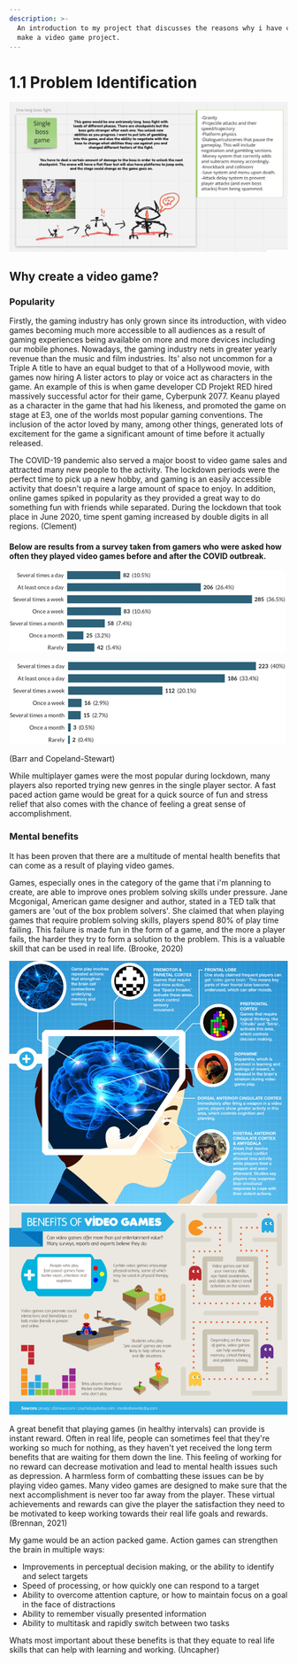 ```yaml
---
description: >-
  An introduction to my project that discusses the reasons why i have chosen to
  make a video game project.
---
```


# 1.1 Problem Identification

![The base idea i have chosen for my project.](<../.gitbook/assets/Screenshot 2022-03-17 at 10.06.33.png>)

## Why create a video game?

### Popularity

Firstly, the gaming industry has only grown since its introduction, with video games becoming much more accessible to all audiences as a result of gaming experiences being available on more and more devices including our mobile phones. Nowadays, the gaming industry nets in greater yearly revenue than the music and film industries. Its' also not uncommon for a Triple A title to have an equal budget to that of a Hollywood movie, with games now hiring A lister actors to play or voice act as characters in the game. An example of this is when game developer CD Projekt RED hired massively successful actor for their game, Cyberpunk 2077. Keanu played as a character in the game that had his likeness, and promoted the game on stage at E3, one of the worlds most popular gaming conventions. The inclusion of the actor loved by many, among other things, generated lots of excitement for the game a significant amount of time before it actually released.&#x20;

The COVID-19 pandemic also served a major boost to video game sales and attracted many new people to the activity. The lockdown periods were the perfect time to pick up a new hobby, and gaming is an easily accessible activity that doesn't require a large amount of space to enjoy. In addition, online games spiked in popularity as they provided a great way to do something fun with friends while separated. During the lockdown that took place in June 2020, time spent gaming increased by double digits in all regions. (Clement)&#x20;

#### **Below are results from a survey taken from gamers who were asked how often they played video games before and after the COVID outbreak.**

![Pre outbreak](<../.gitbook/assets/image (2).png>)

![Post outbreak](<../.gitbook/assets/image (3).png>)

(Barr and Copeland-Stewart)

While multiplayer games were the most popular during lockdown, many players also reported trying new genres in the single player sector. A fast paced action game would be great for a quick source of fun and stress relief that also comes with the chance of feeling a great sense of accomplishment.

### **Mental benefits**

It has been proven that there are a multitude of mental health benefits that can come as a result of playing video games.&#x20;

Games, especially ones in the category of the game that i'm planning to create, are able to improve ones problem solving skills under pressure. Jane Mcgonigal, American game designer and author, stated in a TED talk that gamers are 'out of the box problem solvers'. She claimed that when playing games that require problem solving skills, players spend 80% of play time failing. This failure is made fun in the form of a game, and the more a player fails, the harder they try to form a solution to the problem. This is a valuable skill that can be used in real life. (Brooke, 2020)

![](../.gitbook/assets/image.png)![](<../.gitbook/assets/image (1).png>)

A great benefit that playing games (in healthy intervals) can provide is instant reward. Often in real life, people can sometimes feel that they're working so much for nothing, as they haven't yet received the long term benefits that are waiting for them down the line. This feeling of working for no reward can decrease motivation and lead to mental health issues such as depression. A harmless form of combatting these issues can be by playing video games. Many video games are designed to make sure that the next accomplishment is never too far away from the player. These virtual achievements and rewards can give the player the satisfaction they need to be motivated to keep working towards their real life goals and rewards. (Brennan, 2021)

My game would be an action packed game. Action games can strengthen the brain in multiple ways:

* Improvements in perceptual decision making, or the ability to identify and select targets
* Speed of processing, or how quickly one can respond to a target
* Ability to overcome attention capture, or how to maintain focus on a goal in the face of distractions
* Ability to remember visually presented information
* Ability to multitask and rapidly switch between two tasks

Whats most important about these benefits is that they equate to real life skills that can help with learning and working. (Uncapher)







